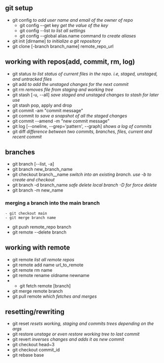 ## git setup
- git config *to add user name and email of the owner of repo*
	- git config --get key *get the value of the key*
	- git config --list *to list all settings*
	- git config --global alias.name command *to create aliases*
- git init [dirname] *to initialize a git repository*
- git clone [-branch branch_name] remote_repo_url

## working with repos(add, commit, rm, log)
- git status *to list status of current files in the repo. i.e, staged, unstaged, and untracked files*
- git add *to add the unstaged changes for the next commit*
- git rm *removes file from staging and working tree*
- git stash [-u, --all] *save staged and unstaged changes to stash for later use*
- git stash pop, apply and drop
- git commit -am "commit message"
- git commit *to save a snapshot of all the staged changes*
- git commit --amend -m "new commit message"
- git log [--oneline, --grep='pattern', --graph] *shows a log of commits*
- git diff *difference between two commits, branches, files, current and recent commit*

## branches
- git branch [--list, -a]
- git branch new_branch_name
- git checkout branch__name *switch into an existing branch. use -b to create and checkout*
- git branch -d branch_name *safe delete local branch -D for force delete*
- git branch -m new_name
### merging a branch into the main branch
	- git checkout main
	- git merge branch name
- git push remote_repo branch
- git remote --delete branch

## working with remote
- git remote *list all remote repos*
- git remote add name url_to_remote
- git remote rm name
- git remote rename oldname newname
- - git fetch remote [branch]
- git merge remote branch
- git pull remote *which fetches and merges*

## resetting/rewriting
- git reset *resets working, staging and commits trees depending on the args*
- git restore *unstage or even restore working tree to last commit*
- git revert *inverses changes and adds it as new commit*
- git checkout head~3
- git checkout commit_id
- git rebase base
